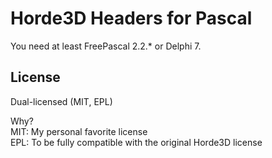 Horde3D Headers for Pascal
==========================

You need at least FreePascal 2.2.* or Delphi 7.  


License
-------

Dual-licensed (MIT, EPL)  

Why?  
MIT: My personal favorite license  
EPL: To be fully compatible with the original Horde3D license  

